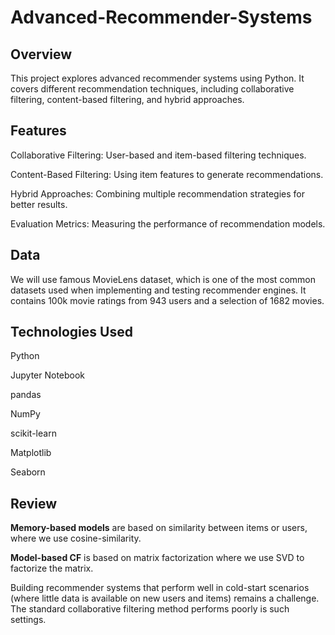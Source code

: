 # Advanced-Recommender-Systems
## Overview
This project explores advanced recommender systems using Python. It covers different recommendation techniques, including collaborative filtering, content-based filtering, and hybrid approaches.

## Features

Collaborative Filtering: User-based and item-based filtering techniques.

Content-Based Filtering: Using item features to generate recommendations.

Hybrid Approaches: Combining multiple recommendation strategies for better results.

Evaluation Metrics: Measuring the performance of recommendation models.

## Data
We will use famous MovieLens dataset, which is one of the most common datasets used when implementing and testing recommender engines. It contains 100k movie ratings from 943 users and a selection of 1682 movies.


## Technologies Used

Python

Jupyter Notebook

pandas

NumPy

scikit-learn

Matplotlib

Seaborn

## Review

**Memory-based models** are based on similarity between items or users, where we use cosine-similarity.

**Model-based CF** is based on matrix factorization where we use SVD to factorize the matrix.

Building recommender systems that perform well in cold-start scenarios (where little data is available on new users and items) remains a challenge. The standard collaborative filtering method performs poorly is such settings. 
